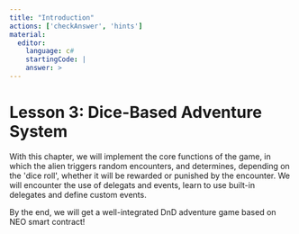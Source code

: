 ```yaml
---
title: "Introduction"
actions: ['checkAnswer', 'hints']
material: 
  editor:
    language: c#
    startingCode: |
    answer: > 
---
```


# Lesson 3: Dice-Based Adventure System

With this chapter, we will implement the core functions of the game, in which the alien triggers random encounters, and determines, depending on the 'dice roll', whether it will be rewarded or punished by the encounter. We will encounter the use of delegats and events, learn to use built-in delegates and define custom events. 

By the end, we will get a well-integrated DnD adventure game based on NEO smart contract! 